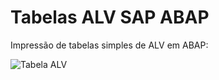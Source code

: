 # Tabelas ALV SAP ABAP

Impressão de tabelas simples de ALV em ABAP:

![Tabela ALV](https://user-images.githubusercontent.com/59098153/88936373-36b56000-d259-11ea-8fc6-b2f52b81a732.png)
